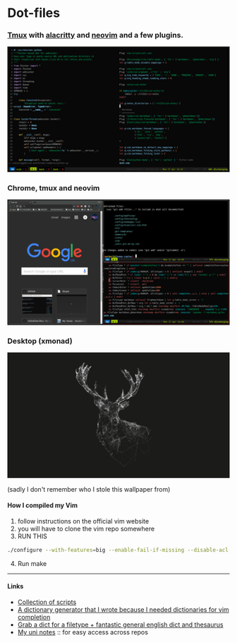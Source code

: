 
# Dot-files 


### [Tmux](https://github.com/tmux/tmux) with [alacritty](https://github.com/jwilm/alacritty) and [neovim](https://neovim.io/) and a few plugins.

![Alt text](Pictures/tmux-nvim.png?raw=true "Tmux Setup")

### Chrome, tmux and neovim

![Alt text](Pictures/chrome-nvim-tmux.png?raw=true "Chrome and neovim")

### Desktop (xmonad)

![Alt text](Pictures/desktop.png?raw=true "desktop") 

(sadly I don't remember who I stole this wallpaper from)

#### How I compiled my Vim 

1. follow instructions on the official vim website
2. you will have to clone the vim repo somewhere
3. RUN THIS 

```sh
./configure --with-features=big --enable-fail-if-missing --disable-acl --disable-darwin --disable-desktop-database-update --disable-gpm --disable-icon-cache-update --disable-netbeans --enable-fail-if-missing --enable-gui=no --with-modified-by=kier --disable-darwin --disable-smack --disable-selinux --disable-xsmp --disable-xsmp-interact --enable-perlinterp=no --enable-pythoninterp=no --enable-python3interp=no --enable-tclinterp=no --enable-rubyinterp=no --enable-cscope --disable-netbeans --enable-gui=no --disable-icon-cache-update --disable-desktop-database-update --disable-gpm --disable-sysmouse --disable-nls --with-compiledby='kier'
```

4. Run make 


--------------------------------------------------------------------

#### Links

+ [Collection of scripts](https://github.com/nl253/Scripts)
+ [A dictionary generator that I wrote because I needed dictionaries for vim completion](https://github.com/nl253/DictGen)
+ [Grab a dict for a filetype + fantastic general english dict and thesaurus](https://github.com/nl253/Dictionaries)
+ [My uni notes](https://github.com/nl253/Notes) :: for easy access across repos
